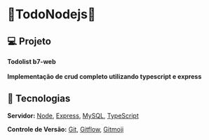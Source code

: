 # 🚀TodoNodejs🚀


## 💻 Projeto

 **Todolist b7-web** <br><br>
 **Implementação de crud completo utilizando typescript e express**
 
 ## 🧱 Tecnologias

**Servidor:** [Node](https://nodejs.org), [Express](https://expressjs.com),  [MySQL](https://www.mysql.com/),  [TypeScript](https://www.typescriptlang.org/)

**Controle de Versão:** [Git](https://git-scm.com/), [Gitflow](https://www.atlassian.com/br/git/tutorials/comparing-workflows/gitflow-workflow), [Gitmoji](https://gitmoji.dev/)
